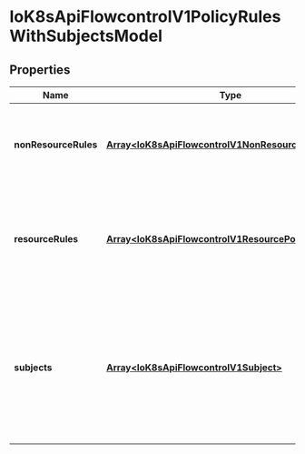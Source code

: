 # IoK8sApiFlowcontrolV1PolicyRulesWithSubjectsModel

## Properties

Name | Type | Description | Notes
------------ | ------------- | ------------- | -------------
**nonResourceRules** | [**Array&lt;IoK8sApiFlowcontrolV1NonResourcePolicyRule&gt;**](IoK8sApiFlowcontrolV1NonResourcePolicyRule.md) | &#x60;nonResourceRules&#x60; is a list of NonResourcePolicyRules that identify matching requests according to their verb and the target non-resource URL. | [optional] [default to undefined]
**resourceRules** | [**Array&lt;IoK8sApiFlowcontrolV1ResourcePolicyRule&gt;**](IoK8sApiFlowcontrolV1ResourcePolicyRule.md) | &#x60;resourceRules&#x60; is a slice of ResourcePolicyRules that identify matching requests according to their verb and the target resource. At least one of &#x60;resourceRules&#x60; and &#x60;nonResourceRules&#x60; has to be non-empty. | [optional] [default to undefined]
**subjects** | [**Array&lt;IoK8sApiFlowcontrolV1Subject&gt;**](IoK8sApiFlowcontrolV1Subject.md) | subjects is the list of normal user, serviceaccount, or group that this rule cares about. There must be at least one member in this slice. A slice that includes both the system:authenticated and system:unauthenticated user groups matches every request. Required. | [default to undefined]


